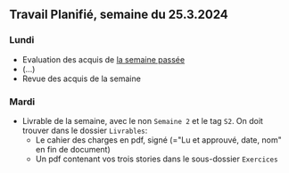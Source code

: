 ## Travail Planifié, semaine du 25.3.2024

### Lundi 

- Evaluation des acquis de [la semaine passée](2024-12.md)
- (...)
- Revue des acquis de la semaine

### Mardi 

- Livrable de la semaine, avec le non `Semaine 2` et le tag `S2`. On doit trouver dans le dossier `Livrables`:
  - Le cahier des charges en pdf, signé (="Lu et approuvé, date, nom" en fin de document)
  - Un pdf contenant vos trois stories dans le sous-dossier `Exercices`
